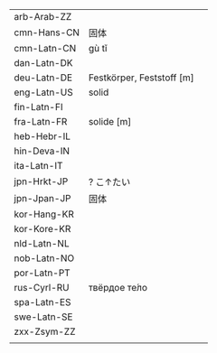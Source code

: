 | | | |
|-|-|-|
| arb-Arab-ZZ |  |  |
| cmn-Hans-CN | 固体 |  |
| cmn-Latn-CN | gù tǐ |  |
| dan-Latn-DK |  |  |
| deu-Latn-DE | Festkörper, Feststoff [m] |  |
| eng-Latn-US | solid |  |
| fin-Latn-FI |  |  |
| fra-Latn-FR | solide [m] |  |
| heb-Hebr-IL |  |  |
| hin-Deva-IN |  |  |
| ita-Latn-IT |  |  |
| jpn-Hrkt-JP | ? こ↑たい |  |
| jpn-Jpan-JP | 固体 |  |
| kor-Hang-KR |  |  |
| kor-Kore-KR |  |  |
| nld-Latn-NL |  |  |
| nob-Latn-NO |  |  |
| por-Latn-PT |  |  |
| rus-Cyrl-RU | твёрдое те́ло |  |
| spa-Latn-ES |  |  |
| swe-Latn-SE |  |  |
| zxx-Zsym-ZZ |  |  |
|  |  |  |
